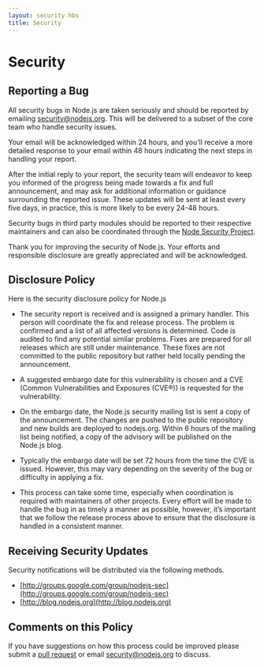 ```yaml
---
layout: security.hbs
title: Security
---
```

# Security

## Reporting a Bug

All security bugs in Node.js are taken seriously and should be reported by emailing [security@nodejs.org](mailto:security@nodejs.org).
This will be delivered to a subset of the core team who handle security issues.

Your email will be acknowledged within 24 hours, and you’ll receive a more detailed response to your email within 48
hours indicating the next steps in handling your report.

After the initial reply to your report, the security team will endeavor to keep you informed of the progress being made
towards a fix and full announcement, and may ask for additional information or guidance surrounding the reported issue.
These updates will be sent at least every five days, in practice, this is more likely to be every 24-48 hours.

Security bugs in third party modules should be reported to their respective maintainers and can also be coordinated
through the [Node Security Project](https://nodesecurity.io).

Thank you for improving the security of Node.js. Your efforts and responsible disclosure are greatly appreciated and
will be acknowledged.


## Disclosure Policy

Here is the security disclosure policy for Node.js

- The security report is received and is assigned a primary handler. This person will coordinate the fix and release
process. The problem is confirmed and a list of all affected versions is determined. Code is audited to find any
potential similar problems. Fixes are prepared for all releases which are still under maintenance. These fixes are not
committed to the public repository but rather held locally pending the announcement.

- A suggested embargo date for this vulnerability is chosen and a CVE (Common Vulnerabilities and  Exposures (CVE®))
is requested for the vulnerability.

- On the embargo date, the Node.js security mailing list is sent a copy of the announcement. The changes are pushed to
the public repository and new builds are deployed to nodejs.org. Within 6 hours of the mailing list being notified, a
copy of the advisory will be published on the Node.js blog.

- Typically the embargo date will be set 72 hours from the time the CVE is issued. However, this may vary depending on
the severity of the bug or difficulty in applying a fix.

- This process can take some time, especially when coordination is required with maintainers of other projects. Every
effort will be made to handle the bug in as timely a manner as possible, however, it’s important that we follow the
release process above to ensure that the disclosure is handled in a consistent manner.


## Receiving Security Updates

Security notifications will be distributed via the following methods.

- [http://groups.google.com/group/nodejs-sec](http://groups.google.com/group/nodejs-sec)
- [http://blog.nodejs.org](http://blog.nodejs.org)


## Comments on this Policy
If you have suggestions on how this process could be improved please submit a [pull request](https://github.com/nodejs/nodejs.org)
or email [security@nodejs.org](mailto:security@nodejs.org) to discuss.
